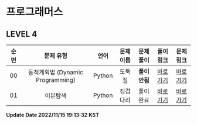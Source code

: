 # 프로그래머스
## LEVEL 4

| 순번 | 문제 유형 | 언어 | 문제 이름 | 문제 풀이 | 풀이 링크 | 문제 링크 |
| :--: |:--: |:--: |:--: |:--: |:--: |:--: |
|00|동적계획법 (Dynamic Programming)|Python|도둑질|**풀이안됨**|[바로가기](https://github.com/westreed/ProgrammersAlgorithm/blob/main/Programmers/lv4/%EB%8F%84%EB%91%91%EC%A7%88.py)|[바로가기](https://programmers.co.kr/learn/courses/30/lessons/42897)|
|01|이분탐색|Python|징검다리|풀이완료|[바로가기](https://github.com/westreed/ProgrammersAlgorithm/blob/main/Programmers/lv4/%EC%A7%95%EA%B2%80%EB%8B%A4%EB%A6%AC%20X.py)|[바로가기](https://programmers.co.kr/learn/courses/30/lessons/43236)|


**Update Date 2022/11/15 19:13:32 KST**

